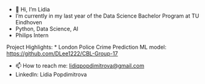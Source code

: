 - 👋 Hi, I’m Lidia
-    I’m currently in my last year of the Data Science Bachelor Program at TU Eindhoven
-    Python, Data Science, AI
-    Philips Intern
  
Project Highlights:
    * London Police Crime Prediction ML model: https://github.com/DLee1222/CBL-Group-17
- 📫 How to reach me: lidiqpopdimitrova@gmail.com
- LinkedIn: Lidia Popdimitrova
